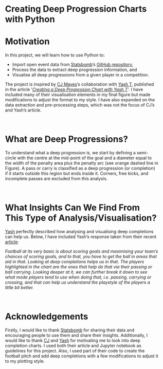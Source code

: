 # Creating Deep Progression Charts with Python

# Motivation

In this project, we will learn how to use Python to:

- Import open event data from [Statsbomb](https://statsbomb.com/)’s [GitHub repository](https://github.com/statsbomb/open-data), 
- Process the data to extract deep progression information, and 
- Visualise all deep progressions from a given player in a competition.

The project is inspired by [CJ Mayes](https://cj-mayes.com/about/)’s collaboration with [Yash T](https://twitter.com/Odriozolite), 
published in the article '*[Creating a Deep Progression Chart with Yash T](https://cj-mayes.com/2022/01/05/deep-progression-chart-yash-t/)*'. 
I have included many of their visualisation elements in my final figure but made modifications to adjust the format to my style. 
I have also expanded on the data extraction and pre-processing steps, which was not the focus of CJ’s and Yash’s article.

<br>

# What are Deep Progressions?

To understand what a deep progression is, we start by defining a semi-circle with the centre at the mid-point of the goal and a diameter equal to the width of the penalty area plus the penalty arc (see orange dashed line in Figure). 
A pass or carry is classified as a deep progression (or completion) if it starts outside this region but ends inside it. 
Corners, free kicks, and incomplete passes are excluded from this analysis.

<br>

# What Insights Can We Find From This Type of Analysis/Visualisation?

[Yash](https://twitter.com/Odriozolite) perfectly described how analysing and visualising deep completions can help us. Below, I have included Yash’s response taken from their recent [article]((https://cj-mayes.com/2022/01/05/deep-progression-chart-yash-t/)):

*Football at its very basic is about scoring goals and maximising your team’s chances of scoring goals, and to that, you have to get the ball in areas that aid in that. 
Looking at deep completions helps us in that. The players highlighted in the chart are the ones that help do that via their passing or ball carrying. 
Looking deeper at it, we can further break it down to see what mode players tend to use when doing that, i.e. passing, carrying or crossing, and that can help us understand the playstyle of the players a little bit better.*

<br>

# Acknowledgements

Firstly, I would like to thank [Statsbomb](https://statsbomb.com/) for sharing their data and encouraging people to use them and share their insights. 
Additionally, I would like to thank [CJ](https://www.linkedin.com/in/cjmayes/) and [Yash](https://twitter.com/Odriozolite) for motivating me to look into deep completion charts. 
I used both their article and Jupyter notebook as guidelines for this project. 
Also, I used part of their code to create the football pitch and add deep completions with a few modifications to adjust it to my plotting style. 
